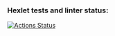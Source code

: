 ### Hexlet tests and linter status:
[![Actions Status](https://github.com/chebok/fullstack-javascript-project-lvl2/workflows/hexlet-check/badge.svg)](https://github.com/chebok/fullstack-javascript-project-lvl2/actions)